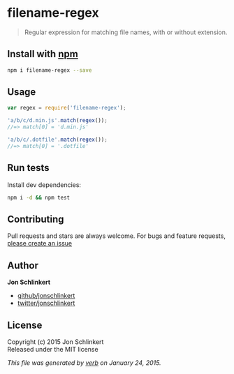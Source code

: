 # filename-regex

> Regular expression for matching file names, with or without extension.

## Install with [npm](https://github.com/ericliang12345/my-study/tree/61bcf23525950856ab2027fa9d23e30c458d927a/NodeJs_Express_hello/node_modules/mqtt/node_modules/help-me/node_modules/glob-stream/node_modules/micromatch/node_modules/filename-regex/npmjs.org)

```bash
npm i filename-regex --save
```

## Usage

```javascript
var regex = require('filename-regex');

'a/b/c/d.min.js'.match(regex());
//=> match[0] = 'd.min.js'

'a/b/c/.dotfile'.match(regex());
//=> match[0] = '.dotfile'
```

## Run tests

Install dev dependencies:

```bash
npm i -d && npm test
```

## Contributing

Pull requests and stars are always welcome. For bugs and feature requests, [please create an issue](https://github.com/regexps/filename-regex/issues)

## Author

**Jon Schlinkert**

* [github/jonschlinkert](https://github.com/jonschlinkert)
* [twitter/jonschlinkert](http://twitter.com/jonschlinkert) 

## License

Copyright \(c\) 2015 Jon Schlinkert  
Released under the MIT license

_This file was generated by_ [_verb_](https://github.com/assemble/verb) _on January 24, 2015._

